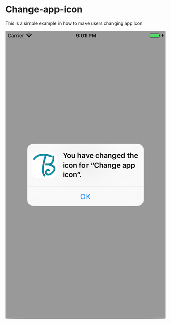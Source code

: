 # Change-app-icon

This is a simple example in how to make users changing app icon 

![](https://github.com/X901/Change-app-icon/blob/master/Screen%20Shot%202017-04-16%20at%209.01.34%20PM.png)

